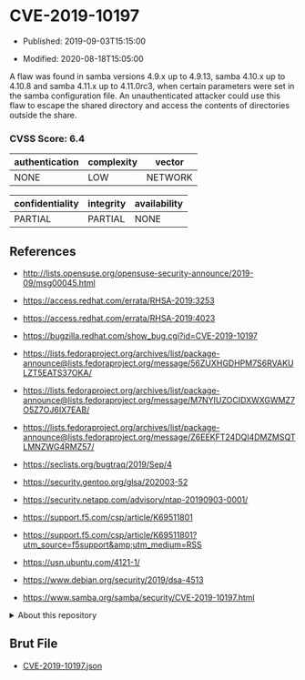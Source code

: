 # CVE-2019-10197

- Published: 2019-09-03T15:15:00

- Modified: 2020-08-18T15:05:00

A flaw was found in samba versions 4.9.x up to 4.9.13, samba 4.10.x up to 4.10.8 and samba 4.11.x up to 4.11.0rc3, when certain parameters were set in the samba configuration file. An unauthenticated attacker could use this flaw to escape the shared directory and access the contents of directories outside the share.

### CVSS Score: **6.4**

| authentication | complexity | vector |
| --- | --- | --- |
| NONE | LOW | NETWORK |

| confidentiality | integrity | availability |
| --- | --- | --- |
| PARTIAL | PARTIAL | NONE |

## References

* http://lists.opensuse.org/opensuse-security-announce/2019-09/msg00045.html

* https://access.redhat.com/errata/RHSA-2019:3253

* https://access.redhat.com/errata/RHSA-2019:4023

* https://bugzilla.redhat.com/show_bug.cgi?id=CVE-2019-10197

* https://lists.fedoraproject.org/archives/list/package-announce@lists.fedoraproject.org/message/56ZUXHGDHPM7S6RVAKULZT5EATS37OKA/

* https://lists.fedoraproject.org/archives/list/package-announce@lists.fedoraproject.org/message/M7NYIUZOCIDXWXGWMZ7O5Z7OJ6IX7EAB/

* https://lists.fedoraproject.org/archives/list/package-announce@lists.fedoraproject.org/message/Z6EEKFT24DQI4DMZMSQTLMNZWG4RMZ57/

* https://seclists.org/bugtraq/2019/Sep/4

* https://security.gentoo.org/glsa/202003-52

* https://security.netapp.com/advisory/ntap-20190903-0001/

* https://support.f5.com/csp/article/K69511801

* https://support.f5.com/csp/article/K69511801?utm_source=f5support&amp;utm_medium=RSS

* https://usn.ubuntu.com/4121-1/

* https://www.debian.org/security/2019/dsa-4513

* https://www.samba.org/samba/security/CVE-2019-10197.html

<details>
<summary>About this repository</summary> 

  This repository is part of the project [Live Hack CVE](https://github.com/Live-Hack-CVE). Main website can be found [www.live-hack.org](https://www.live-hack.org) 
  
  Made by [Sn0wAlice](https://github.com/Sn0wAlice) for the people that care about security and need to have a feed of the latest CVEs. Hope you enjoy it, don't forget to star the repo and follow me on [Twitter](https://twitter.com/Sn0wAlice) and [Github](https://github.com/Sn0wAlice). And that is my [personnal website](https://www.alice-snow.me/)

  - [Home Page](https://github.com/Live-Hack-CVE)
  - [Framework](https://github.com/Live-Hack-CVE/cve-framework)
  - [CVE database](https://github.com/Live-Hack-CVE/full_database)
  - [Changelog](https://github.com/Live-Hack-CVE/Changelog)
</details>

## Brut File

* [CVE-2019-10197.json](https://raw.githubusercontent.com/Live-Hack-CVE/full_database/main/cves/2019/CVE-2019-10197.json)

